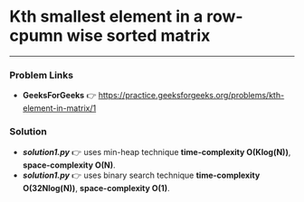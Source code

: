# Kth smallest element in a row-cpumn wise sorted matrix

---

### Problem Links
- **__GeeksForGeeks__** :point_right: https://practice.geeksforgeeks.org/problems/kth-element-in-matrix/1

### Solution
- **_solution1.py_** :point_right: uses min-heap technique **time-complexity O(Klog(N))**, **space-complexity O(N)**.
- **_solution1.py_** :point_right: uses binary search technique **time-complexity O(32Nlog(N))**, **space-complexity O(1)**.
